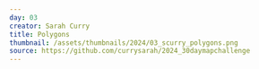 ```yaml
---
day: 03
creator: Sarah Curry
title: Polygons
thumbnail: /assets/thumbnails/2024/03_scurry_polygons.png
source: https://github.com/currysarah/2024_30daymapchallenge
---
```


